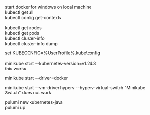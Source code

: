 start docker for windows on local machine</br>
kubectl get all</br>
kubectl config get-contexts</br>  
kubectl get nodes</br>
kubectl get pods</br>
kubectl cluster-info</br> 
kubectl cluster-info dump</br>  

set KUBECONFIG=%UserProfile%\.kube\config</br>  
minikube start --kubernetes-version=v1.24.3</br>  this works
  
minikube start --driver=docker</br>

minikube start --vm-driver hyperv --hyperv-virtual-switch "Minikube Switch" does not work</br>  

pulumi new kubernetes-java</br>
pulumi up</br>

